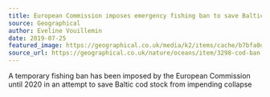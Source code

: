 ```yaml
---
title: European Commission imposes emergency fishing ban to save Baltic cod
source: Geographical
author: Eveline Vouillemin
date: 2019-07-25
featured_image: https://geographical.co.uk/media/k2/items/cache/b7bfa0de06c32dfbda80fde5fb8a7710_XL.jpg
source_url: https://geographical.co.uk/nature/oceans/item/3298-cod-ban
---
```

A temporary fishing ban has been imposed by the European Commission until 2020 in an attempt to save Baltic cod stock from impending collapse


